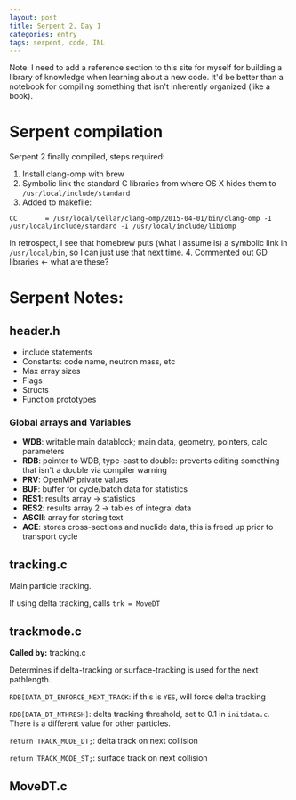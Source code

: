 ```yaml
---
layout: post
title: Serpent 2, Day 1
categories: entry
tags: serpent, code, INL
---
```


Note: I need to add a reference section to this site for myself for
building a library of knowledge when learning about a new code. It'd
be better than a notebook for compiling something that isn't inherently organized
(like a book).

# Serpent compilation

Serpent 2 finally compiled, steps required:

1. Install clang-omp with brew
2. Symbolic link the standard C libraries from where OS X hides them
to `/usr/local/include/standard`
3. Added to makefile:
```
CC       = /usr/local/Cellar/clang-omp/2015-04-01/bin/clang-omp -I
/usr/local/include/standard -I /usr/local/include/libiomp
```
  In retrospect, I see that homebrew puts (what I assume is) a symbolic
  link in `/usr/local/bin`, so I can just use that next time.
4. Commented out GD libraries <- what are these?

# Serpent Notes:

## header.h

- include statements
- Constants: code name, neutron mass, etc
- Max array sizes
- Flags
- Structs
- Function prototypes

### Global arrays and Variables

* **WDB**: writable main datablock; main data, geometry, pointers,
  calc parameters
* **RDB**: pointer to WDB, type-cast to double: prevents editing
  something that isn't a double via compiler warning
* **PRV**: OpenMP private values
* **BUF**: buffer for cycle/batch data for statistics
* **RES1**: results array -> statistics
* **RES2**: results array 2 -> tables of integral data
* **ASCII**: array for storing text
* **ACE**: stores cross-sections and nuclide data, this is freed up
  prior to transport cycle

## tracking.c

Main particle tracking.

If using delta tracking, calls `trk = MoveDT`

## trackmode.c

**Called by:** tracking.c

Determines if delta-tracking or surface-tracking is used for the next
pathlength.

`RDB[DATA_DT_ENFORCE_NEXT_TRACK`: if this is `YES`, will force delta tracking

`RDB[DATA_DT_NTHRESH]`: delta tracking threshold, set to 0.1 in
`initdata.c`. There is a different value for other particles.

`return TRACK_MODE_DT;`: delta track on next collision

`return TRACK_MODE_ST;`: surface track on next collision

## MoveDT.c


